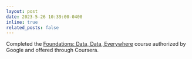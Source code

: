 ```yaml
---
layout: post
date: 2023-5-26 10:39:00-0400
inline: true
related_posts: false
---
```


Completed the [Foundations: Data, Data, Everywhere](https://www.coursera.org/account/accomplishments/verify/CNPWY8RVPC74?utm_source=email&utm_medium=certificate&utm_content=cert_image&utm_campaign=pdf_header_button&utm_product=course) course authorized by Google and offered through Coursera.
